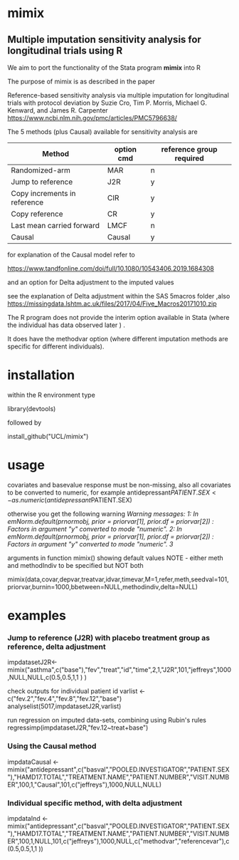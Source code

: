 # mimix
<h2>Multiple imputation sensitivity analysis for longitudinal trials using R</h2> 

We aim to port the functionality of the Stata program **mimix**  into R 

The purpose of mimix is as described in the paper

Reference-based sensitivity analysis via multiple imputation for longitudinal trials with protocol deviation
by Suzie Cro, Tim P. Morris, Michael G. Kenward, and James R. Carpenter
https://www.ncbi.nlm.nih.gov/pmc/articles/PMC5796638/

The 5 methods (plus Causal) available for sensitivity analysis are
 
|  Method         | option cmd             | reference group required |
| --------------- | --------------- | --------------------  |
| Randomized-arm                | MAR |  n |
| Jump to reference	            | J2R |  y |
| Copy increments in reference	| CIR |  y |
| Copy reference	              | CR  |  y |
| Last mean carried forward	    | LMCF|  n |
| Causal	                       | Causal|  y |

for explanation of the Causal model refer to 

https://www.tandfonline.com/doi/full/10.1080/10543406.2019.1684308

and an option for Delta adjustment to the imputed values

see the explanation of Delta adjustment within the SAS 5macros folder ,also
https://missingdata.lshtm.ac.uk/files/2017/04/Five_Macros20171010.zip 

The R program does not provide the interim option available in Stata (where the individual has data observed later ) .

It does have the methodvar option (where  different imputation methods are specific for different individuals). 

# installation

within the R environment type 

library(devtools) 

followed by 

install_github("UCL/mimix")


# usage

covariates and basevalue response must be non-missing, also all covariates to be converted to numeric, for example 
antidepressant$PATIENT.SEX <- as.numeric(antidepressant$PATIENT.SEX)

otherwise you get the following warning 
*Warning messages:
1: In emNorm.default(prnormobj, prior = priorvar[1], prior.df = priorvar[2]) :
  Factors in argument "y" converted to mode "numeric".
2: In emNorm.default(prnormobj, prior = priorvar[1], prior.df = priorvar[2]) :
  Factors in argument "y" converted to mode "numeric".
3*


arguments in function mimix() showing default values
NOTE - either meth and methodIndiv to be specified but NOT both

mimix(data,covar,depvar,treatvar,idvar,timevar,M=1,refer,meth,seedval=101,priorvar,burnin=1000,bbetween=NULL,methodindiv,delta=NULL) 

# examples


### Jump to reference (J2R) with  placebo treatment group as reference, delta adjustment 

impdatasetJ2R<-mimix("asthma",c("base"),"fev","treat","id","time",2,1,"J2R",101,"jeffreys",1000,NULL,NULL,c(0.5,0.5,1,1 ) )   

check outputs for individual patient id
varlist <- c("fev.2","fev.4","fev.8","fev.12","base")
analyselist(5017,impdatasetJ2R,varlist)

run regression on imputed data-sets, combining using Rubin's rules
regressimp(impdatasetJ2R,"fev.12~treat+base")


### Using the Causal method

impdataCausal <- mimix("antidepressant",c("basval","POOLED.INVESTIGATOR","PATIENT.SEX"),"HAMD17.TOTAL","TREATMENT.NAME","PATIENT.NUMBER","VISIT.NUMBER",100,1,"Causal",101,c("jeffreys"),1000,NULL,NULL)


### Individual specific method, with delta adjustment

impdataInd <- mimix("antidepressant",c("basval","POOLED.INVESTIGATOR","PATIENT.SEX"),"HAMD17.TOTAL","TREATMENT.NAME","PATIENT.NUMBER","VISIT.NUMBER",100,1,NULL,101,c("jeffreys"),1000,NULL,c("methodvar","referencevar"),c(0.5,0.5,1,1 ))


